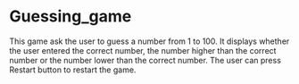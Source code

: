 # Guessing_game
This game ask the user to guess a number from 1 to 100. It displays whether the user entered the correct number, the number higher than the correct number or the number lower than the correct number. The user can press Restart button to restart the game.
